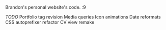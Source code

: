 Brandon's personal website's code. :9

*TODO*
Portfolio tag revision
Media queries
Icon animations
Date reformats
CSS autoprefixer refactor
CV view remake